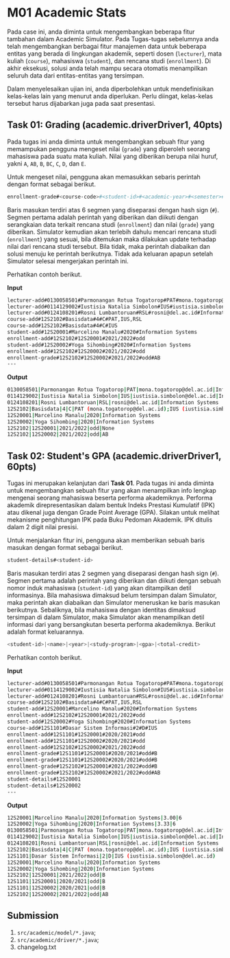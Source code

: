 # M01 Academic Stats

Pada case ini, anda diminta untuk mengembangkan beberapa fitur tambahan dalam Academic Simulator. Pada Tugas-tugas sebelumnya anda telah mengembangkan berbagai fitur manajemen data untuk beberapa entitas yang berada di lingkungan akademik, seperti dosen (```lecturer```), mata kuliah (```course```), mahasiswa (```student```), dan rencana studi (```enrollment```). Di akhir eksekusi, solusi anda telah mampu secara otomatis menampilkan seluruh data dari entitas-entitas yang tersimpan.

Dalam menyelesaikan ujian ini, anda diperbolehkan untuk mendefinisikan kelas-kelas lain yang menurut anda diperlukan. Perlu diingat, kelas-kelas tersebut harus dijabarkan juga pada saat presentasi.

## Task 01: Grading (academic.driverDriver1, 40pts)

Pada tugas ini anda diminta untuk mengembangkan sebuah fitur yang memampukan pengguna mengeset nilai (```grade```) yang diperoleh seorang mahasiswa pada suatu mata kuliah. Nilai yang diberikan berupa nilai huruf, yakni ```A```, ```AB```, ```B```, ```BC```, ```C```, ```D```, dan ```E```.

Untuk mengeset nilai, pengguna akan memasukkan sebaris perintah dengan format sebagai berikut.

```bash
enrollment-grade#<course-code>#<student-id>#<academic-year>#<semester>#<grade>
```

Baris masukan terdiri atas 6 segmen yang diseparasi dengan hash sign (```#```). Segmen pertama adalah perintah yang diberikan dan diikuti dengan serangkaian data terkait rencana studi (```enrollment```) dan nilai (```grade```) yang diberikan. Simulator kemudian akan terlebih dahulu mencari rencana studi (```enrollment```) yang sesuai, bila ditemukan maka dilakukan update terhadap nilai dari rencana studi tersebut. Bila tidak, maka perintah diabaikan dan solusi menuju ke perintah berikutnya. Tidak ada keluaran apapun setelah Simulator selesai mengerjakan perintah ini.

Perhatikan contoh berikut.

**Input**

```bash
lecturer-add#0130058501#Parmonangan Rotua Togatorop#PAT#mona.togatorop@del.ac.id#Information Systems
lecturer-add#0114129002#Iustisia Natalia Simbolon#IUS#iustisia.simbolon@del.ac.id#Informatics
lecturer-add#0124108201#Rosni Lumbantoruan#RSL#rosni@del.ac.id#Information Systems
course-add#12S2102#Basisdata#4#C#PAT,IUS,RSL
course-add#12S2102#Basisdata#4#C#IUS
student-add#12S20001#Marcelino Manalu#2020#Information Systems
enrollment-add#12S2102#12S20001#2021/2022#odd
student-add#12S20002#Yoga Sihombing#2020#Information Systems
enrollment-add#12S2102#12S20002#2021/2022#odd
enrollment-grade#12S2102#12S20002#2021/2022#odd#AB
---

```

**Output**

```bash
0130058501|Parmonangan Rotua Togatorop|PAT|mona.togatorop@del.ac.id|Information Systems
0114129002|Iustisia Natalia Simbolon|IUS|iustisia.simbolon@del.ac.id|Informatics
0124108201|Rosni Lumbantoruan|RSL|rosni@del.ac.id|Information Systems
12S2102|Basisdata|4|C|PAT (mona.togatorop@del.ac.id);IUS (iustisia.simbolon@del.ac.id);RSL (rosni@del.ac.id)
12S20001|Marcelino Manalu|2020|Information Systems
12S20002|Yoga Sihombing|2020|Information Systems
12S2102|12S20001|2021/2022|odd|None
12S2102|12S20002|2021/2022|odd|AB

```

## Task 02: Student's GPA (academic.driverDriver1, 60pts)

Tugas ini merupakan kelanjutan dari **Task 01**. Pada tugas ini anda diminta untuk mengembangkan sebuah fitur yang akan menampilkan info lengkap mengenai seorang mahasiswa beserta performa akademiknya. Performa akademik direpresentasikan dalam bentuk Indeks Prestasi Kumulatif (IPK) atau dikenal juga dengan Grade Point Average (GPA). Silakan untuk melihat mekanisme penghitungan IPK pada Buku Pedoman Akademik. IPK ditulis dalam 2 digit nilai presisi.

Untuk menjalankan fitur ini, pengguna akan memberikan sebuah baris masukan dengan format sebagai berikut.

```bash
student-details#<student-id>
```

Baris masukan terdiri atas 2 segmen yang diseparasi dengan hash sign (```#```). Segmen pertama adalah perintah yang diberikan dan diikuti dengan sebuah nomor induk mahasiswa (```student-id```) yang akan ditampilkan detil informasinya. Bila mahasiswa dimaksud belum tersimpan dalam Simulator, maka perintah akan diabaikan dan Simulator meneruskan ke baris masukan berikutnya. Sebaliknya, bila mahasiswa dengan identitas dimaksud tersimpan di dalam Simulator, maka Simulator akan menampilkan detil informasi dari yang bersangkutan beserta performa akademiknya. Berikut adalah format keluarannya.

```bash
<student-id>|<name>|<year>|<study-program>|<gpa>|<total-credit>
```

Perhatikan contoh berikut.

**Input**

```bash
lecturer-add#0130058501#Parmonangan Rotua Togatorop#PAT#mona.togatorop@del.ac.id#Information Systems
lecturer-add#0114129002#Iustisia Natalia Simbolon#IUS#iustisia.simbolon@del.ac.id#Informatics
lecturer-add#0124108201#Rosni Lumbantoruan#RSL#rosni@del.ac.id#Information Systems
course-add#12S2102#Basisdata#4#C#PAT,IUS,RSL
student-add#12S20001#Marcelino Manalu#2020#Information Systems
enrollment-add#12S2102#12S20001#2021/2022#odd
student-add#12S20002#Yoga Sihombing#2020#Information Systems
course-add#12S1101#Dasar Sistem Informasi#2#D#IUS
enrollment-add#12S1101#12S20001#2020/2021#odd
enrollment-add#12S1101#12S20002#2020/2021#odd
enrollment-add#12S2102#12S20002#2021/2022#odd
enrollment-grade#12S1101#12S20001#2020/2021#odd#B
enrollment-grade#12S1101#12S20002#2020/2021#odd#B
enrollment-grade#12S2102#12S20001#2021/2022#odd#B
enrollment-grade#12S2102#12S20002#2021/2022#odd#AB
student-details#12S20001
student-details#12S20002
---

```

**Output**

```bash
12S20001|Marcelino Manalu|2020|Information Systems|3.00|6
12S20002|Yoga Sihombing|2020|Information Systems|3.33|6
0130058501|Parmonangan Rotua Togatorop|PAT|mona.togatorop@del.ac.id|Information Systems
0114129002|Iustisia Natalia Simbolon|IUS|iustisia.simbolon@del.ac.id|Informatics
0124108201|Rosni Lumbantoruan|RSL|rosni@del.ac.id|Information Systems
12S2102|Basisdata|4|C|PAT (mona.togatorop@del.ac.id);IUS (iustisia.simbolon@del.ac.id);RSL (rosni@del.ac.id)
12S1101|Dasar Sistem Informasi|2|D|IUS (iustisia.simbolon@del.ac.id)
12S20001|Marcelino Manalu|2020|Information Systems
12S20002|Yoga Sihombing|2020|Information Systems
12S2102|12S20001|2021/2022|odd|B
12S1101|12S20001|2020/2021|odd|B
12S1101|12S20002|2020/2021|odd|B
12S2102|12S20002|2021/2022|odd|AB

```

## Submission
1. ```src/academic/model/*.java```;
2. ```src/academic/driver/*.java```;
3. changelog.txt

